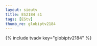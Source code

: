 ```yaml
--- 
layout: sieutv
title: ES2184 s1
tags: [EStv]
thumb_re: globiptv2184
---
```

{% include tvadv key="globiptv2184" %} 
